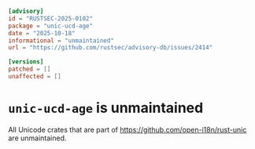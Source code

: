 ```toml
[advisory]
id = "RUSTSEC-2025-0102"
package = "unic-ucd-age"
date = "2025-10-18"
informational = "unmaintained"
url = "https://github.com/rustsec/advisory-db/issues/2414"

[versions]
patched = []
unaffected = []
```

# `unic-ucd-age` is unmaintained

All Unicode crates that are part of https://github.com/open-i18n/rust-unic are unmaintained.

